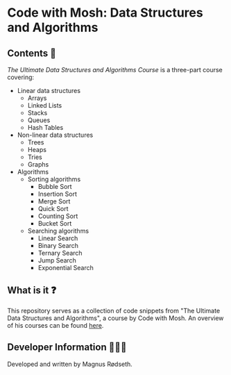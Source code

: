 # Code with Mosh: Data Structures and Algorithms

## Contents 📂

_The Ultimate Data Structures and Algorithms Course_ is a three-part course covering:

- Linear data structures
  - Arrays
  - Linked Lists
  - Stacks
  - Queues
  - Hash Tables
- Non-linear data structures
  - Trees
  - Heaps
  - Tries
  - Graphs
- Algorithms
  - Sorting algorithms
    - Bubble Sort
    - Insertion Sort
    - Merge Sort
    - Quick Sort
    - Counting Sort
    - Bucket Sort
  - Searching algorithms
    - Linear Search
    - Binary Search
    - Ternary Search
    - Jump Search
    - Exponential Search

## What is it ❓

This repository serves as a collection of code snippets from "The Ultimate Data Structures and Algorithms", a course by
Code with Mosh. An overview of his courses can be found [here](https://codewithmosh.com/courses).

## Developer Information 🙋🏼‍♂️

Developed and written by Magnus Rødseth.
